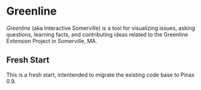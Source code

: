 # Greenline #

_Greenline_ (aka Interactive Somerville) is a tool for visualizing issues, asking questions, learning facts, and contributing ideas related to the Greenline Extension Project in Somerville, MA.

## Fresh Start ##

This is a fresh start, intentended to migrate the existing code base to Pinax 0.9.

